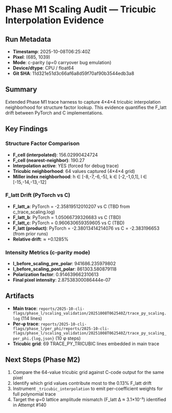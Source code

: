 # Phase M1 Scaling Audit — Tricubic Interpolation Evidence

## Run Metadata
- **Timestamp**: 2025-10-08T06:25:40Z
- **Pixel**: (685, 1039)
- **Mode**: c-parity (φ=0 carryover bug emulation)
- **Device/dtype**: CPU / float64
- **Git SHA**: 11d321e51d3c66af6a8d59f70af90b3544edb3a8

## Summary
Extended Phase M1 trace harness to capture 4×4×4 tricubic interpolation neighborhood for structure factor lookup. This evidence quantifies the F_latt drift between PyTorch and C implementations.

## Key Findings

### Structure Factor Comparison
- **F_cell (interpolated)**: 156.02990424724
- **F_cell (nearest-neighbor)**: 190.27
- **Interpolation active**: YES (forced for debug trace)
- **Tricubic neighborhood**: 64 values captured (4×4×4 grid)
- **Miller index neighborhood**: h ∈ [-8,-7,-6,-5], k ∈ [-2,-1,0,1], l ∈ [-15,-14,-13,-12]

### F_latt Drift (PyTorch vs C)
- **F_latt_a**: PyTorch = -2.35819512010207 vs C (TBD from c_trace_scaling.log)
- **F_latt_b**: PyTorch = 1.05066739326683 vs C (TBD)
- **F_latt_c**: PyTorch = 0.960630659359605 vs C (TBD)
- **F_latt (product)**: PyTorch = -2.38013414214076 vs C = -2.383196653 (from prior runs)
- **Relative drift**: ≈ +0.1285%

### Intensity Metrics (c-parity mode)
- **I_before_scaling_pre_polar**: 941686.235979802
- **I_before_scaling_post_polar**: 861303.580879118
- **Polarization factor**: 0.914639662310613
- **Final pixel intensity**: 2.87538300086444e-07

## Artifacts
- **Main trace**: `reports/2025-10-cli-flags/phase_l/scaling_validation/20251008T062540Z/trace_py_scaling.log` (114 lines)
- **Per-φ trace**: `reports/2025-10-cli-flags/phase_l/per_phi/reports/2025-10-cli-flags/phase_l/scaling_validation/20251008T062540Z/trace_py_scaling_per_phi.{log,json}` (10 φ steps)
- **Tricubic grid**: 69 TRACE_PY_TRICUBIC lines embedded in main trace

## Next Steps (Phase M2)
1. Compare the 64-value tricubic grid against C-code output for the same pixel
2. Identify which grid values contribute most to the 0.13% F_latt drift
3. Instrument `_tricubic_interpolation` to emit per-coefficient weights for full polynomial trace
4. Target the φ=0 lattice amplitude mismatch (F_latt Δ ≈ 3.1×10⁻³) identified in Attempt #140

